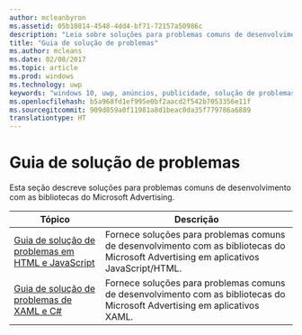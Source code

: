 ```yaml
---
author: mcleanbyron
ms.assetid: 05b10814-4548-4dd4-bf71-72157a50986c
description: "Leia sobre soluções para problemas comuns de desenvolvimento com as bibliotecas do Microsoft Advertising."
title: "Guia de solução de problemas"
ms.author: mcleans
ms.date: 02/08/2017
ms.topic: article
ms.prod: windows
ms.technology: uwp
keywords: "windows 10, uwp, anúncios, publicidade, solução de problemas"
ms.openlocfilehash: b5a968fd1ef995e0bf2aacd2f542b7053356e11f
ms.sourcegitcommit: 909d859a0f11981a8d1beac0da35f779786a6889
translationtype: HT
---
```

# <a name="troubleshooting-guides"></a>Guia de solução de problemas




Esta seção descreve soluções para problemas comuns de desenvolvimento com as bibliotecas do Microsoft Advertising.

| Tópico                                                                                                       | Descrição                 |
|-------------------------------------------------------------------------------------------------------------|-----------------------------|
| [Guia de solução de problemas em HTML e JavaScript](html-and-javascript-troubleshooting-guide.md)  |  Fornece soluções para problemas comuns de desenvolvimento com as bibliotecas do Microsoft Advertising em aplicativos JavaScript/HTML. |
| [Guia de solução de problemas de XAML e C#](xaml-and-c-troubleshooting-guide.md)      |  Fornece soluções para problemas comuns de desenvolvimento com as bibliotecas do Microsoft Advertising em aplicativos XAML.    |


 

 

